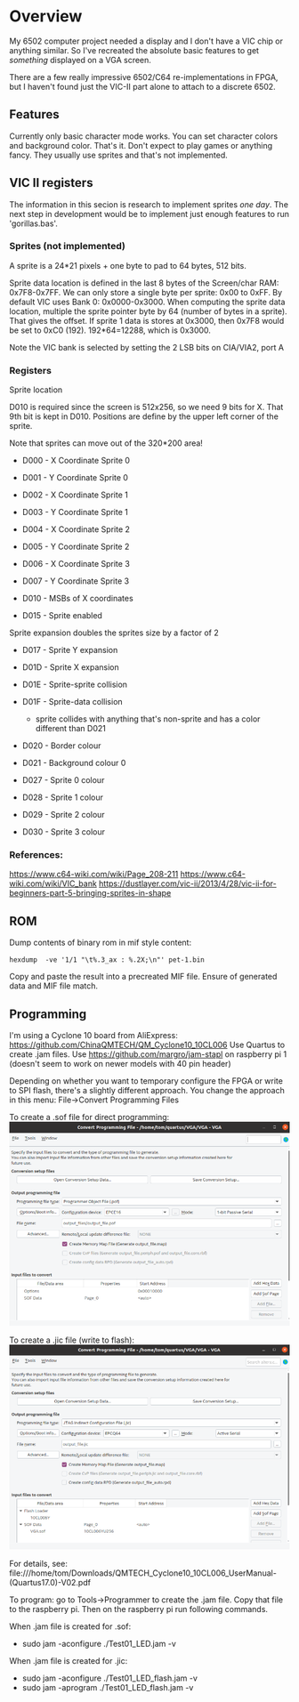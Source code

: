 # Overview

My 6502 computer project needed a display and I don't have a VIC chip or anything similar.
So I've recreated the absolute basic features to get *something* displayed on a VGA screen.

There are a few really impressive 6502/C64 re-implementations in FPGA, but I haven't found just
the VIC-II part alone to attach to a discrete 6502.

## Features

Currently only basic character mode works.  You can set character colors and background color.
That's it.  Don't expect to play games or anything fancy.  They usually use sprites and that's not 
implemented.  
## VIC II registers
The information in this secion is research to implement sprites *one day*.  The next step in 
development would be to implement just enough features to run 'gorillas.bas'.

### Sprites (not implemented)

A sprite is a 24*21 pixels + one byte to pad to 64 bytes, 512 bits.

Sprite data location is defined in the last 8 bytes of the Screen/char RAM: 0x7F8-0x7FF.
We can only store a single byte per sprite: 0x00 to 0xFF.  By default VIC uses Bank 0: 
0x0000-0x3000.  When computing the sprite data location, multiple the sprite pointer byte
by 64 (number of bytes in a sprite).  That gives the offset.  If sprite 1 data is stores at
0x3000, then 0x7F8 would be set to 0xC0 (192).  192*64=12288, which is 0x3000.

Note the VIC bank is selected by setting the 2 LSB bits on CIA/VIA2, port A

### Registers

Sprite location

D010 is required since the screen is 512x256, so we need 9 bits for X.  That 9th bit
is kept in D010.
Positions are define by the upper left corner of the sprite.

Note that sprites can move out of the 320*200 area!

* D000 - X Coordinate Sprite 0
* D001 - Y Coordinate Sprite 0
* D002 - X Coordinate Sprite 1
* D003 - Y Coordinate Sprite 1
* D004 - X Coordinate Sprite 2
* D005 - Y Coordinate Sprite 2
* D006 - X Coordinate Sprite 3
* D007 - Y Coordinate Sprite 3
* D010 - MSBs of X coordinates

* D015 - Sprite enabled

Sprite expansion doubles the sprites size by a factor of 2
* D017 - Sprite Y expansion
* D01D - Sprite X expansion
* D01E - Sprite-sprite collision
* D01F - Sprite-data collision
  - sprite collides with anything that's non-sprite and has a color different than D021


* D020 - Border colour
* D021 - Background colour 0
* D027 - Sprite 0 colour
* D028 - Sprite 1 colour
* D029 - Sprite 2 colour
* D030 - Sprite 3 colour


### References:
https://www.c64-wiki.com/wiki/Page_208-211
https://www.c64-wiki.com/wiki/VIC_bank
https://dustlayer.com/vic-ii/2013/4/28/vic-ii-for-beginners-part-5-bringing-sprites-in-shape

## ROM

Dump contents of binary rom in mif style content:

    hexdump  -ve '1/1 "\t%.3_ax : %.2X;\n"' pet-1.bin

Copy and paste the result into a precreated MIF file.  Ensure of generated data
and MIF file match.

## Programming

I'm using a Cyclone 10 board from AliExpress: https://github.com/ChinaQMTECH/QM_Cyclone10_10CL006
Use Quartus to create .jam files.
Use https://github.com/margro/jam-stapl on raspberry pi 1 (doesn't seem to work on newer models with 40 pin header)

Depending on whether you want to temporary configure the FPGA or write to SPI flash, there's a slightly
different approach.  You change the approach in this menu: File->Convert Programming Files

To create a .sof file for direct programming:
![SOF](./images/sof.png)


To create a .jic file (write to flash):
![JIC](./images/jic.png)

For details, see: file:///home/tom/Downloads/QMTECH_Cyclone10_10CL006_UserManual-(Quartus17.0)-V02.pdf

To program: go to Tools->Programmer to create the .jam file.  Copy that file to the raspberry pi.
Then on the raspberry pi run following commands.

When .jam file is created for .sof: 
* sudo jam -aconfigure ./Test01_LED.jam -v

When .jam file is created for .jic:
* sudo jam -aconfigure ./Test01_LED_flash.jam -v
* sudo jam -aprogram ./Test01_LED_flash.jam -v


